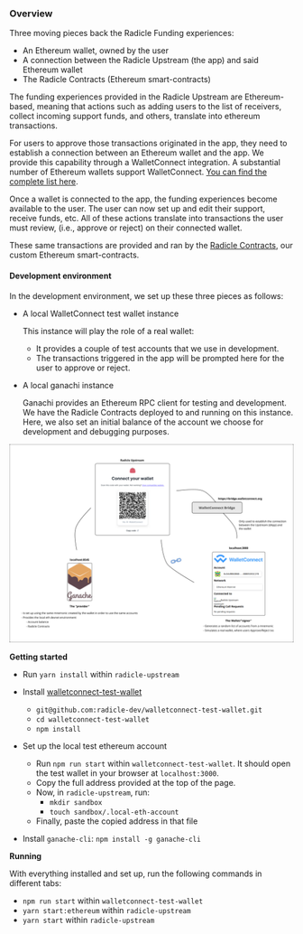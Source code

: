 

### Overview

Three moving pieces back the Radicle Funding experiences:

- An Ethereum wallet, owned by the user
- A connection between the Radicle Upstream (the app) and said Ethereum wallet
- The Radicle Contracts (Ethereum smart-contracts)

The funding experiences provided in the Radicle Upstream are Ethereum-based,
meaning that actions such as adding users to the list of receivers, collect
incoming support funds, and others, translate into ethereum transactions.

For users to approve those transactions originated in the app, they need to
establish a connection between an Ethereum wallet and the app. We provide this
capability through a WalletConnect integration. A substantial number of Ethereum
wallets support WalletConnect. [You can find the complete list here][wcw].

Once a wallet is connected to the app, the funding experiences become available
to the user. The user can now set up and edit their support, receive funds, etc.
All of these actions translate into transactions the user must review, (i.e.,
approve or reject) on their connected wallet.

These same transactions are provided and ran by the [Radicle Contracts][rc], our
custom Ethereum smart-contracts.


#### Development environment

In the development environment, we set up these three pieces as follows:

- A local WalletConnect test wallet instance

  This instance will play the role of a real wallet:
    - It provides a couple of test accounts that we use in development.
    - The transactions triggered in the app will be prompted here for the user
      to approve or reject.

- A local ganachi instance

  Ganachi provides an Ethereum RPC client for testing and development. We have
  the Radicle Contracts deployed to and running on this instance. Here, we also
  set an initial balance of the account we choose for development and debugging
  purposes.

![Radicle Funding Development Set up][dev-setup]

**Getting started**

- Run `yarn install` within `radicle-upstream`

- Install [walletconnect-test-wallet](wctw)

  - `git@github.com:radicle-dev/walletconnect-test-wallet.git`
  - `cd walletconnect-test-wallet`
  - `npm install`

- Set up the local test ethereum account

  - Run `npm run start` within `walletconnect-test-wallet`.
    It should open the test wallet in your browser at `localhost:3000`.
  - Copy the full address provided at the top of the page.
  - Now, in `radicle-upstream`, run:
    - `mkdir sandbox`
    - `touch sandbox/.local-eth-account`
  - Finally, paste the copied address in that file

- Install `ganache-cli`:
  `npm install -g ganache-cli`

**Running**

With everything installed and set up, run the following commands in different
tabs:

- `npm run start` within `walletconnect-test-wallet`
- `yarn start:ethereum` within `radicle-upstream`
- `yarn start` within `radicle-upstream`


[wcw]: https://walletconnect.org/apps/
[wctw]: https://github.com/radicle-dev/walletconnect-test-wallet
[rc]: https://github.com/radicle-dev/radicle-contracts

[dev-setup]: ./funding-dev-setup.svg "Radicle Funding Development Set up"
